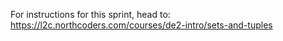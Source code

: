 For instructions for this sprint, head to: https://l2c.northcoders.com/courses/de2-intro/sets-and-tuples